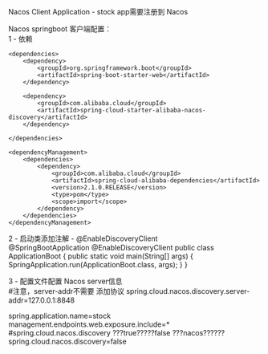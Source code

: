 Nacos Client Application - stock app需要注册到 Nacos  

Nacos springboot 客户端配置：  
1 - 依赖  

    <dependencies>
        <dependency>
            <groupId>org.springframework.boot</groupId>
            <artifactId>spring-boot-starter-web</artifactId>
        </dependency>

        <dependency>
            <groupId>com.alibaba.cloud</groupId>
            <artifactId>spring-cloud-starter-alibaba-nacos-discovery</artifactId>
        </dependency>

    </dependencies>

    <dependencyManagement>
        <dependencies>
            <dependency>
                <groupId>com.alibaba.cloud</groupId>
                <artifactId>spring-cloud-alibaba-dependencies</artifactId>
                <version>2.1.0.RELEASE</version>
                <type>pom</type>
                <scope>import</scope>
            </dependency>
        </dependencies>
    </dependencyManagement>
    
2 - 启动类添加注解 - @EnableDiscoveryClient  
@SpringBootApplication
@EnableDiscoveryClient
public class ApplicationBoot {
    public static void main(String[] args) {
        SpringApplication.run(ApplicationBoot.class, args);
    }
}

3 - 配置文件配置 Nacos server信息  
#注意，server-addr不需要 添加协议
spring.cloud.nacos.discovery.server-addr=127.0.0.1:8848

spring.application.name=stock
management.endpoints.web.exposure.include=*
#spring.cloud.nacos.discovery ???true?????false ???nacos??????
spring.cloud.nacos.discovery=false
